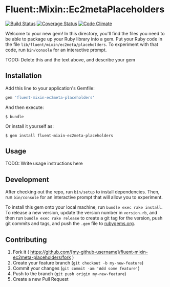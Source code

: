 # Fluent::Mixin::Ec2metaPlaceholders

[![Build Status](https://travis-ci.org/leonis/fluent-mixin-ec2meta-placeholders.svg?branch=master)](https://travis-ci.org/leonis/fluent-mixin-ec2meta-placeholders)
[![Coverage Status](https://coveralls.io/repos/leonis/fluent-mixin-ec2meta-placeholders/badge.svg?branch=master)](https://coveralls.io/r/leonis/fluent-mixin-ec2meta-placeholders?branch=master)
[![Code Climate](https://codeclimate.com/github/leonis/fluent-mixin-ec2meta-placeholders/badges/gpa.svg)](https://codeclimate.com/github/leonis/fluent-mixin-ec2meta-placeholders)

Welcome to your new gem! In this directory, you'll find the files you need to be able to package up your Ruby library into a gem. Put your Ruby code in the file `lib/fluent/mixin/ec2meta/placeholders`. To experiment with that code, run `bin/console` for an interactive prompt.

TODO: Delete this and the text above, and describe your gem

## Installation

Add this line to your application's Gemfile:

```ruby
gem 'fluent-mixin-ec2meta-placeholders'
```

And then execute:

    $ bundle

Or install it yourself as:

    $ gem install fluent-mixin-ec2meta-placeholders

## Usage

TODO: Write usage instructions here

## Development

After checking out the repo, run `bin/setup` to install dependencies. Then, run `bin/console` for an interactive prompt that will allow you to experiment.

To install this gem onto your local machine, run `bundle exec rake install`. To release a new version, update the version number in `version.rb`, and then run `bundle exec rake release` to create a git tag for the version, push git commits and tags, and push the `.gem` file to [rubygems.org](https://rubygems.org).

## Contributing

1. Fork it ( https://github.com/[my-github-username]/fluent-mixin-ec2meta-placeholders/fork )
2. Create your feature branch (`git checkout -b my-new-feature`)
3. Commit your changes (`git commit -am 'Add some feature'`)
4. Push to the branch (`git push origin my-new-feature`)
5. Create a new Pull Request
